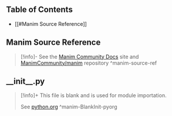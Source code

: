 
## Table of Contents

- [[#Manim Source Reference]]

## Manim Source Reference

> [!info]-
> See the [Manim Community Docs](https://docs.manim.community/en/stable/reference/manim.typing.html) site and
> [ManimCommunity/manim](https://github.com/ManimCommunity/manim/) repository
^manim-source-ref

## \_\_init__.py

> [!info]+
> This file is blank and is used for module importation.
> 
> See [python.org](https://docs.python.org/3/tutorial/modules.html#packages)
^manim-BlankInit-pyorg
